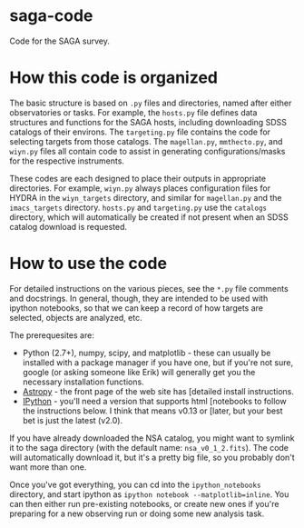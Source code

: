 saga-code
=========

Code for the SAGA survey.

How this code is organized
==========================

The basic structure is based on ``.py`` files and directories, named after
either observatories or tasks.  For example, the `hosts.py` file defines data
structures and functions for the SAGA hosts, including downloading SDSS
catalogs of their environs.  The `targeting.py` file contains the code for
selecting targets from those catalogs.  The `magellan.py`, `mmthecto.py`, and
`wiyn.py` files all contain code to assist in generating configurations/masks
for the respective instruments.

These codes are each designed to place their outputs in appropriate
directories.  For example, `wiyn.py` always places configuration files for
HYDRA in the `wiyn_targets` directory, and similar for `magellan.py` and the
`imacs_targets` directory. `hosts.py` and `targeting.py` use the `catalogs`
directory, which will automatically be created if not present when an SDSS
catalog download is requested.

How to use the code
===================

For detailed instructions on the various pieces, see the ``*.py`` file
comments and docstrings. In general, though, they are intended to be used with
ipython notebooks, so that we can keep a record of how targets are selected,
objects are analyzed, etc.

The prerequesites are:

* Python (2.7+), numpy, scipy, and matplotlib - these can usually be installed
  with a package manager if you have one, but if you're not sure, google (or
  asking someone like Erik) will generally get you the necessary installation
  functions.
* [Astropy](http://www.astropy.org/) - the front page of the web site has
  [detailed install instructions.
* [IPython](http://ipython.org/) - you'll need a version that supports html
  [notebooks to follow the instructions below.  I think that means v0.13 or
  [later, but your best bet is just the latest (v2.0).

If you have already downloaded the NSA catalog, you might want to symlink it
to the saga directory (with the default name: ``nsa_v0_1_2.fits``).  The code
will automatically download it, but it's a pretty big file, so you probably
don't want more than one.

Once you've got everything, you can cd into the ``ipython_notebooks``
directory, and start ipython as ``ipython notebook --matplotlib=inline``. You
can then either run pre-existing notebooks, or create new ones if you're
preparing for a new observing run or doing some new analysis task.
